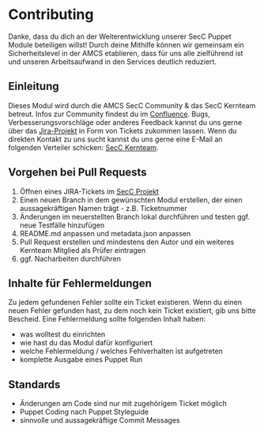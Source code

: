 # Contributing

Danke, dass du dich an der Weiterentwicklung unserer SecC Puppet Module beteiligen willst! Durch deine Mithilfe können wir gemeinsam ein Sicherheitslevel in der AMCS etablieren, dass für uns alle zielführend ist und unseren 
Arbeitsaufwand in den Services deutlich reduziert.

## Einleitung

Dieses Modul wird durch die AMCS SecC Community & das SecC Kernteam betreut. Infos zur Community findest du im [Confluence](https://confluence.t-systems-mms.eu/display/asc).
Bugs, Verbesserungsvorschläge oder anderes Feedback kannst du uns gerne über das [Jira-Projekt](https://jira.t-systems-mms.eu/projects/ASC) in Form von Tickets zukommen lassen.
Wenn du direkten Kontakt zu uns sucht kannst du uns gerne eine E-Mail an folgenden Verteiler schicken: [SecC Kernteam](mailto:amcs-secc-kernteam@mms-support.de).

## Vorgehen bei Pull Requests

1. Öffnen eines JIRA-Tickets im [SecC 
Projekt](https://projectcenter.t-systems-mms.eu/jira/secure/CreateIssueDetails!init.jspa?pid=15993&summary=secc_snmpd%20changeme&issuetype=13&priority=5&description=Beschreibung&components=21139)
2. Einen neuen Branch in dem gewünschten Modul erstellen, der einen aussagekräftigen Namen trägt - z.B. Ticketnummer
3. Änderungen im neuerstellten Branch lokal durchführen und testen ggf. neue Testfälle hinzufügen
4. README.md anpassen und metadata.json anpassen
5. Pull Request erstellen und mindestens den Autor und ein weiteres Kernteam Mitglied als Prüfer eintragen
6. ggf. Nacharbeiten durchführen

## Inhalte für Fehlermeldungen

Zu jedem gefundenen Fehler sollte ein Ticket existieren. Wenn du einen neuen Fehler gefunden hast, zu dem noch kein Ticket existiert, gib uns bitte Bescheid.
Eine Fehlermeldung sollte folgenden Inhalt haben:

* was wolltest du einrichten
* wie hast du das Modul dafür konfiguriert
* welche Fehlermeldung / welches Fehlverhalten ist aufgetreten
* komplette Ausgabe eines Puppet Run

## Standards

* Änderungen am Code sind nur mit zugehörigem Ticket möglich
* Puppet Coding nach Puppet Styleguide
* sinnvolle und aussagekräftige Commit Messages
